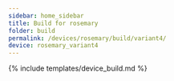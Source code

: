 ```yaml
---
sidebar: home_sidebar
title: Build for rosemary
folder: build
permalink: /devices/rosemary/build/variant4/
device: rosemary_variant4
---
```

{% include templates/device_build.md %}
